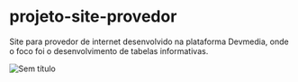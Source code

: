 # projeto-site-provedor

Site para provedor de internet desenvolvido na plataforma Devmedia, onde o foco foi o desenvolvimento de tabelas informativas.

![Sem título](https://github.com/tiagosouza-s/projeto-site-provedor/assets/113314660/7eaccc0a-3b94-4e97-bb15-832691872ba9)
